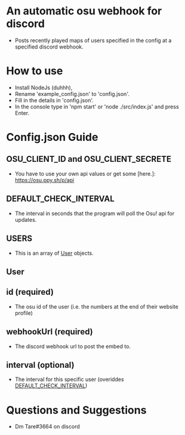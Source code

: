 # An automatic osu webhook for discord
* Posts recently played maps of users specified in the config at a specified discord webhook.

# How to use
* Install NodeJs (duhhh),
* Rename 'example_config.json' to 'config.json'.
* Fill in the details in 'config.json'.
* In the console type in 'npm start' or 'node ./src/index.js' and press Enter.

# Config.json Guide
## OSU_CLIENT_ID and OSU_CLIENT_SECRETE
* You have to use your own api values or get some [here.]: https://osu.ppy.sh/p/api
## DEFAULT_CHECK_INTERVAL
* The interval in seconds that the program will poll the Osu! api for updates.
## USERS
* This is an array of [User](##user) objects.
## User
## id (required)
* The osu id of the user (i.e. the numbers at the end of their website profile)
## webhookUrl (required)
* The discord webhook url to post the embed to.
## interval (optional)
* The interval for this specific user (overiddes [DEFAULT_CHECK_INTERVAL](##default-check-interval))

# Questions and Suggestions
* Dm Tare#3664 on discord
